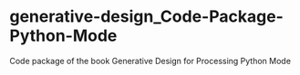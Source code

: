 # generative-design_Code-Package-Python-Mode
Code package of the book Generative Design for Processing Python Mode

